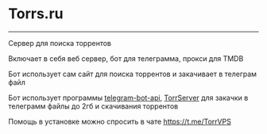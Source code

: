 # Torrs.ru

---

Сервер для поиска торрентов

Включает в себя веб сервер, бот для телеграмма, прокси для TMDB

Бот использует сам сайт для поиска торрентов и закачивает в телеграм файл

Бот использует программы [telegram-bot-api](https://github.com/tdlib/telegram-bot-api?tab=readme-ov-file), [TorrServer](https://github.com/YouROK/TorrServer)
для закачки в телеграмм файлы до 2гб и скачивания торрентов

Помощь в установке можно спросить в чате https://t.me/TorrVPS 